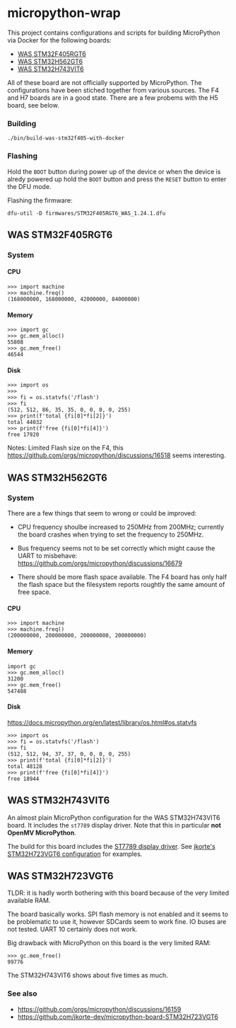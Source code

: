micropython-wrap
================

This project contains configurations and scripts for building MicroPython
via Docker for the following boards:

* [WAS STM32F405RGT6][WAS-STM32F405RGT6]
* [WAS STM32H562GT6][WAS-STM32H562GT6]
* [WAS STM32H743VIT6][WAS-STM32H743VIT6]

All of these board are not officially supported by MicroPython. The
configurations have been stiched together from various sources. The F4 and H7
boards are in a good state. There are a few probems with the H5 board, see
below.


### Building


    ./bin/build-was-stm32f405-with-docker

### Flashing

Hold the `BOOT` button during power up of the device  or when the device is
alredy powered up  hold the `BOOT` button and press the `RESET` button to enter
the DFU mode.

Flashing the firmware:

    dfu-util -D firmwares/STM32F405RGT6_WAS_1.24.1.dfu



WAS STM32F405RGT6
-----------------


### System

#### CPU

```
>>> import machine
>>> machine.freq()
(168000000, 168000000, 42000000, 84000000)
```

#### Memory

```
>>> import gc
>>> gc.mem_alloc()
55808
>>> gc.mem_free()
46544
```


#### Disk

```
>>> import os
>>>
>>> fi = os.statvfs('/flash')
>>> fi
(512, 512, 86, 35, 35, 0, 0, 0, 0, 255)
>>> print(f'total {fi[0]*fi[2]}')
total 44032
>>> print(f'free {fi[0]*fi[4]}')
free 17920
```


Notes: Limited Flash size on the F4, this
https://github.com/orgs/micropython/discussions/16518 seems interesting.



WAS STM32H562GT6
----------------



### System

There are a few things that seem to wrong or could be improved:

* CPU frequency shoulbe increased to 250MHz from 200MHz; currently
    the board crashes when trying to set the frequency to 250MHz.

* Bus frequency seems not to be set correctly which might cause the UART to
    misbehave: https://github.com/orgs/micropython/discussions/16679

* There should be more flash space available. The F4 board has only half the
    flash space but the filesystem reports roughtly the same amount of free space.



#### CPU

```
>>> import machine
>>> machine.freq()
(200000000, 200000000, 200000000, 200000000)
```


#### Memory

```
import gc
>>> gc.mem_alloc()
31200
>>> gc.mem_free()
547488
```

#### Disk

https://docs.micropython.org/en/latest/library/os.html#os.statvfs

```
>>> import os
>>> fi = os.statvfs('/flash')
>>> fi
(512, 512, 94, 37, 37, 0, 0, 0, 0, 255)
>>> print(f'total {fi[0]*fi[2]}')
total 48128
>>> print(f'free {fi[0]*fi[4]}')
free 18944

```

WAS STM32H743VIT6
-----------------

An almost plain MicroPython configuration for the WAS STM32H743VIT6 board. It
includes the `st7789` display driver. Note that this in particular **not
OpenMV MicroPython**.


The build for this board includes the [ST7789 display driver](https://github.com/russhughes/st7789_mpy). See
[jkorte's STM32H723VGT6 configuration][jkorte-STM32H723VGT6] for examples.


WAS STM32H723VGT6
-----------------

TLDR: it is hadly worth bothering with this board because of the very limited
available RAM.


The board basically works. SPI flash memory is not enabled and it seems to be
problematic to use it, however SDCards seem to work fine. IO buses are not
tested. UART 10 certainly does not work.

Big drawback with MicroPython on this board is the very limited RAM:

```
>>> gc.mem_free()
99776
```

The STM32H743VIT6 shows about five times as much.





### See also

* https://github.com/orgs/micropython/discussions/16159
* https://github.com/jkorte-dev/micropython-board-STM32H723VGT6

[jkorte-STM32H723VGT6]: https://github.com/jkorte-dev/micropython-board-STM32H723VGT6
[WAS-STM32F405RGT6]: https://github.com/WeActStudio/WeActStudio.STM32F4_64Pin_CoreBoard
[WAS-STM32H562GT6]: https://github.com/WeActStudio/WeActStudio.STM32H5_64Pin_CoreBoard
[WAS-STM32H743VIT6]: https://github.com/WeActStudio/MiniSTM32H7xx

